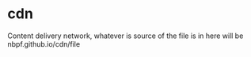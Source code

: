 # cdn
Content delivery network, whatever is source of the file is in here will be nbpf.github.io/cdn/file
